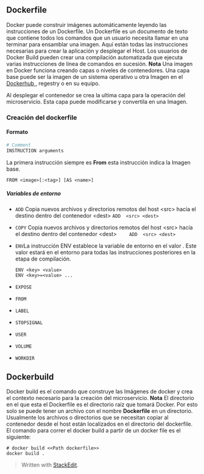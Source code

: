 ## Dockerfile
Docker puede construir imágenes automáticamente leyendo las instrucciones de un Dockerfile. Un Dockerfile es un documento de texto que contiene todos los comandos que un usuario necesita llamar en una terminar para ensamblar una imagen.  Aquí están todas las instrucciones necesarias para crear la aplicación y desplegar el Host. Los usuarios de Docker Build pueden crear una compilación automatizada que ejecuta varias instrucciones de línea de comandos en sucesión.
**Nota** 
Una imagen en Docker funciona creando capas o niveles de contenedores.  Una capa base puede ser la imagen de un sistema operativo u otra Imagen en el [Dockerhub ](https://hub.docker.com/),  regestry o en su equipo.

Al desplegar el contenedor se  crea la ultima capa para la operación del microservicio. Esta capa puede modificarse y convertila en una Imagen. 


### Creación del dockerfile 
#### Formato
```Dockerfile
# Comment
INSTRUCTION arguments
```
La primera instrucción siempre es **From** esta instrucción indica la Imagen base. 
```
FROM <image>[:<tag>] [AS <name>]
```

##### Variables de entorno
-   `ADD` Copia nuevos archivos y directorios remotos del host \<src\> hacía el destino dentro del contenedor \<dest\> 
		```
		ADD  <src> <dest>
		```

-   `COPY` Copia nuevos archivos y directorios remotos del host \<src\> hacía el destino dentro del contenedor \<dest\> 				```		ADD  <src> <dest>
		```
-   `ENV`La instrucción ENV establece la variable de entorno <key> en el valor <value>. Este valor estará en el entorno para todas las instrucciones posteriores en la etapa de compilación.
	```
	ENV <key> <value>
	ENV <key>=<value> ...
	```
	
-   `EXPOSE`
-   `FROM`
-   `LABEL`
-   `STOPSIGNAL`
-   `USER`
-   `VOLUME`
-   `WORKDIR`
## Dockerbuild
Docker build es el comando que construye las Imágenes de docker y crea el contexto necesario para  la creación del microservicio. 
**Nota** El directorio en el que esta el Dockerfile es el directorio raíz que tomará Docker.  Por esto solo se puede tener un archivo con el nombre **Dockerfile** en un directorio. Usualmente los archivos o directorios que se necesitan copiar al contenedor desde el host están localizados en el directorio del dockerfile.
El comando para correr el docker build a partir de un docker file es el siguiente: 


```
# docker build <<Path dockerfile>>
docker build . 
```


> Written with [StackEdit](https://stackedit.io/).
<!--stackedit_data:
eyJoaXN0b3J5IjpbMTY4NjU2MTI2OSwtMTA5NTQ3NDA0NywxNz
gxNDQyOTI5LC0xNjg4Mjg4MDQ3XX0=
-->